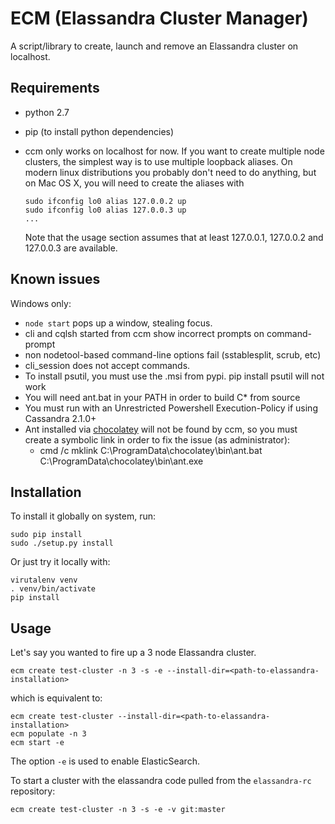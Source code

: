 ECM (Elassandra Cluster Manager)
====================================================

A script/library to create, launch and remove an Elassandra cluster on
localhost.

Requirements
------------

- python 2.7
- pip (to install python dependencies)
- ccm only works on localhost for now. If you want to create multiple
  node clusters, the simplest way is to use multiple loopback aliases. On
  modern linux distributions you probably don't need to do anything, but
  on Mac OS X, you will need to create the aliases with

      sudo ifconfig lo0 alias 127.0.0.2 up
      sudo ifconfig lo0 alias 127.0.0.3 up
      ...

  Note that the usage section assumes that at least 127.0.0.1, 127.0.0.2 and
  127.0.0.3 are available.


Known issues
------------
Windows only:
  - `node start` pops up a window, stealing focus.
  - cli and cqlsh started from ccm show incorrect prompts on command-prompt
  - non nodetool-based command-line options fail (sstablesplit, scrub, etc)
  - cli_session does not accept commands.
  - To install psutil, you must use the .msi from pypi. pip install psutil will not work
  - You will need ant.bat in your PATH in order to build C* from source
  - You must run with an Unrestricted Powershell Execution-Policy if using Cassandra 2.1.0+
  - Ant installed via [chocolatey](https://chocolatey.org/) will not be found by ccm, so you must create a symbolic
    link in order to fix the issue (as administrator):
    - cmd /c mklink C:\ProgramData\chocolatey\bin\ant.bat C:\ProgramData\chocolatey\bin\ant.exe

Installation
------------

To install it globally on system, run:

    sudo pip install
    sudo ./setup.py install
    
Or just try it locally with:

    virutalenv venv
    . venv/bin/activate
    pip install
    
Usage
-----

Let's say you wanted to fire up a 3 node Elassandra cluster.

    ecm create test-cluster -n 3 -s -e --install-dir=<path-to-elassandra-installation>

which is equivalent to:

    ecm create test-cluster --install-dir=<path-to-elassandra-installation>
    ecm populate -n 3
    ecm start -e

The option `-e` is used to enable ElasticSearch.

To start a cluster with the elassandra code pulled from the `elassandra-rc` repository:

    ecm create test-cluster -n 3 -s -e -v git:master
